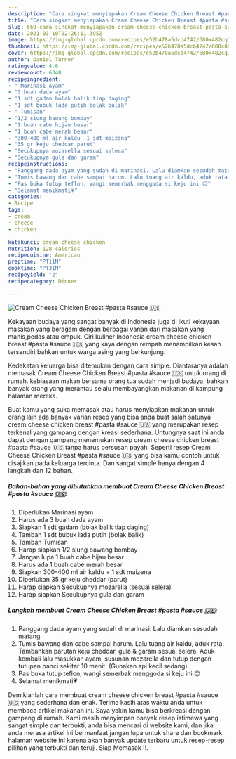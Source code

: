 ```yaml
---
description: "Cara singkat menyiapakan Cream Cheese Chicken Breast #pasta #sauce 🇺🇸 teraktual"
title: "Cara singkat menyiapakan Cream Cheese Chicken Breast #pasta #sauce 🇺🇸 teraktual"
slug: 669-cara-singkat-menyiapakan-cream-cheese-chicken-breast-pasta-sauce-teraktual
date: 2021-03-10T02:26:11.395Z
image: https://img-global.cpcdn.com/recipes/e52b478a5dcb4742/680x482cq70/cream-cheese-chicken-breast-pasta-sauce-🇺🇸-foto-resep-utama.jpg
thumbnail: https://img-global.cpcdn.com/recipes/e52b478a5dcb4742/680x482cq70/cream-cheese-chicken-breast-pasta-sauce-🇺🇸-foto-resep-utama.jpg
cover: https://img-global.cpcdn.com/recipes/e52b478a5dcb4742/680x482cq70/cream-cheese-chicken-breast-pasta-sauce-🇺🇸-foto-resep-utama.jpg
author: Daniel Turner
ratingvalue: 4.6
reviewcount: 6340
recipeingredient:
- " Marinasi ayam"
- "3 buah dada ayam"
- "1 sdt gadam bolak balik tiap daging"
- "1 sdt bubuk lada putih bolak balik"
- " Tumisan"
- "1/2 siung bawang bombay"
- "1 buah cabe hijau besar"
- "1 buah cabe merah besar"
- "300-400 ml air kaldu  1 sdt maizena"
- "35 gr keju cheddar parut"
- "Secukupnya mozarella sesuai selera"
- "Secukupnya gula dan garam"
recipeinstructions:
- "Panggang dada ayam yang sudah di marinasi. Lalu diamkan sesudah matang."
- "Tumis bawang dan cabe sampai harum. Lalu tuang air kaldu, aduk rata. Tambahkan parutan keju cheddar, gula &amp; garam sesuai selera. Aduk kembali lalu masukkan ayam, susunan mozarella dan tutup dengan tutupan panci sekitar 10 menit. (Gunakan api kecil sedang)."
- "Pas buka tutup teflon, wangi semerbak menggoda si keju ini 😍"
- "Selamat menikmati💗"
categories:
- Recipe
tags:
- cream
- cheese
- chicken

katakunci: cream cheese chicken 
nutrition: 128 calories
recipecuisine: American
preptime: "PT11M"
cooktime: "PT31M"
recipeyield: "2"
recipecategory: Dinner

---
```



![Cream Cheese Chicken Breast #pasta #sauce 🇺🇸](https://img-global.cpcdn.com/recipes/e52b478a5dcb4742/680x482cq70/cream-cheese-chicken-breast-pasta-sauce-🇺🇸-foto-resep-utama.jpg)

Kekayaan budaya yang sangat banyak di Indonesia juga di ikuti kekayaan masakan yang beragam dengan berbagai varian dari masakan yang manis,pedas atau empuk. Ciri kuliner Indonesia cream cheese chicken breast #pasta #sauce 🇺🇸 yang kaya dengan rempah menampilkan kesan tersendiri bahkan untuk warga asing yang berkunjung.




Kedekatan keluarga bisa ditemukan dengan cara simple. Diantaranya adalah memasak Cream Cheese Chicken Breast #pasta #sauce 🇺🇸 untuk orang di rumah. kebiasaan makan bersama orang tua sudah menjadi budaya, bahkan banyak orang yang merantau selalu membayangkan makanan di kampung halaman mereka.

Buat kamu yang suka memasak atau harus menyiapkan makanan untuk orang lain ada banyak varian resep yang bisa anda buat salah satunya cream cheese chicken breast #pasta #sauce 🇺🇸 yang merupakan resep terkenal yang gampang dengan kreasi sederhana. Untungnya saat ini anda dapat dengan gampang menemukan resep cream cheese chicken breast #pasta #sauce 🇺🇸 tanpa harus bersusah payah.
Seperti resep Cream Cheese Chicken Breast #pasta #sauce 🇺🇸 yang bisa kamu contoh untuk disajikan pada keluarga tercinta. Dan sangat simple hanya dengan 4 langkah dan 12 bahan.


<!--inarticleads1-->

##### Bahan-bahan yang dibutuhkan membuat Cream Cheese Chicken Breast #pasta #sauce 🇺🇸:

1. Diperlukan  Marinasi ayam
1. Harus ada 3 buah dada ayam
1. Siapkan 1 sdt gadam (bolak balik tiap daging)
1. Tambah 1 sdt bubuk lada putih (bolak balik)
1. Tambah  Tumisan
1. Harap siapkan 1/2 siung bawang bombay
1. Jangan lupa 1 buah cabe hijau besar
1. Harus ada 1 buah cabe merah besar
1. Siapkan 300-400 ml air kaldu + 1 sdt maizena
1. Diperlukan 35 gr keju cheddar (parut)
1. Harap siapkan Secukupnya mozarella (sesuai selera)
1. Harap siapkan Secukupnya gula dan garam




<!--inarticleads2-->

##### Langkah membuat  Cream Cheese Chicken Breast #pasta #sauce 🇺🇸:

1. Panggang dada ayam yang sudah di marinasi. Lalu diamkan sesudah matang.
1. Tumis bawang dan cabe sampai harum. Lalu tuang air kaldu, aduk rata. Tambahkan parutan keju cheddar, gula &amp; garam sesuai selera. Aduk kembali lalu masukkan ayam, susunan mozarella dan tutup dengan tutupan panci sekitar 10 menit. (Gunakan api kecil sedang).
1. Pas buka tutup teflon, wangi semerbak menggoda si keju ini 😍
1. Selamat menikmati💗




Demikianlah cara membuat cream cheese chicken breast #pasta #sauce 🇺🇸 yang sederhana dan enak. Terima kasih atas waktu anda untuk membaca artikel makanan ini. Saya yakin kamu bisa berkreasi dengan gampang di rumah. Kami masih menyimpan banyak resep istimewa yang sangat simple dan terbukti, anda bisa mencari di website kami, dan jika anda merasa artikel ini bermanfaat jangan lupa untuk share dan bookmark halaman website ini karena akan banyak update terbaru untuk resep-resep pilihan yang terbukti dan teruji. Siap Memasak !!. 
